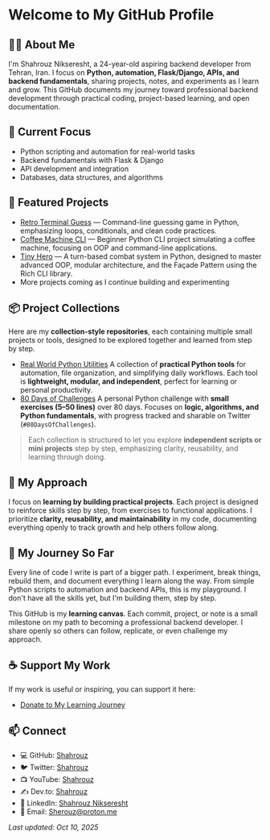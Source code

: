 # Welcome to My GitHub Profile

## 👋🏾 About Me

I'm Shahrouz Nikseresht, a 24-year-old aspiring backend developer from Tehran, Iran.
I focus on **Python, automation, Flask/Django, APIs, and backend fundamentals**, sharing projects, notes, and experiments as I learn and grow.
This GitHub documents my journey toward professional backend development through practical coding, project-based learning, and open documentation.

## 🌱 Current Focus

- Python scripting and automation for real-world tasks
- Backend fundamentals with Flask & Django
- API development and integration
- Databases, data structures, and algorithms

## 📂 Featured Projects

- [Retro Terminal Guess](https://github.com/Sherouz/retro-terminal-guess) — Command-line guessing game in Python, emphasizing loops, conditionals, and clean code practices.
- [Coffee Machine CLI](https://github.com/Sherouz/coffee-machine-cli) — Beginner Python CLI project simulating a coffee machine, focusing on OOP and command-line applications.
- [Tiny Hero](https://github.com/Sherouz/tiny-hero) — A turn-based combat system in Python, designed to master advanced OOP, modular architecture, and the Façade Pattern using the Rich CLI library.
- More projects coming as I continue building and experimenting

## 📦 Project Collections

Here are my **collection-style repositories**, each containing multiple small projects or tools, designed to be explored together and learned from step by step.

* [Real World Python Utilities](https://github.com/Sherouz/real-world-python-utilities)
  A collection of **practical Python tools** for automation, file organization, and simplifying daily workflows. Each tool is **lightweight, modular, and independent**, perfect for learning or personal productivity.
* [80 Days of Challenges](https://github.com/Sherouz/80-days-of-challenges)
  A personal Python challenge with **small exercises (5–50 lines)** over 80 days. Focuses on **logic, algorithms, and Python fundamentals**, with progress tracked and sharable on Twitter (`#80DaysOfChallenges`).

> Each collection is structured to let you explore **independent scripts or mini projects** step by step, emphasizing clarity, reusability, and learning through doing.

## 🚀 My Approach

I focus on **learning by building practical projects**. Each project is designed to reinforce skills step by step, from exercises to functional applications.
I prioritize **clarity, reusability, and maintainability** in my code, documenting everything openly to track growth and help others follow along.

## 📖 My Journey So Far

Every line of code I write is part of a bigger path.
I experiment, break things, rebuild them, and document everything I learn along the way.
From simple Python scripts to automation and backend APIs, this is my playground.
I don't have all the skills yet, but I'm building them, step by step.

This GitHub is my **learning canvas**. Each commit, project, or note is a small milestone on my path to becoming a professional backend developer.
I share openly so others can follow, replicate, or even challenge my approach.

## ☕ Support My Work

If my work is useful or inspiring, you can support it here:

- [Donate to My Learning Journey](./DONATE.md)

## 📫 Connect

- 💻 GitHub: [Shahrouz](https://github.com/Sherouz)
- 🐦 Twitter: [Shahrouz](https://x.com/Shahrouzlogs?s=09)
- 📺 YouTube: [Shahrouz](https://www.youtube.com/@Shahrouzlogs)
- ✍ Dev.to: [Shahrouz](https://dev.to/shahrouzlogs)
- 🔗 LinkedIn: [Shahrouz Nikseresht](https://www.linkedin.com/in/shahrouz-nikseresht/)
- 📧 Email: Sherouz@proton.me

*Last updated: Oct 10, 2025*
